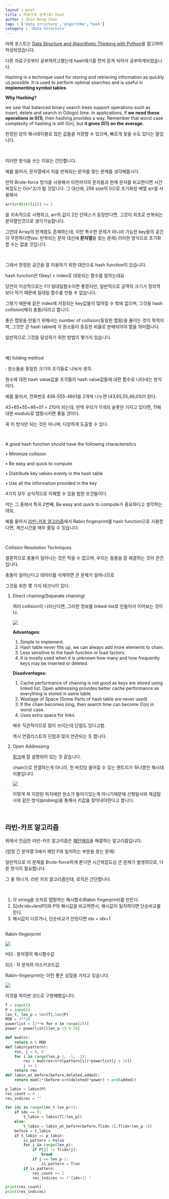```yaml
---
layout : post
title : 자료구조 공부(0) hash
author : Shin Dong Chan
tags : ['data structure','algorithm','hash']
category : 'Data Structure'
---
```

아래 포스트는 [Data Structure and Algorithmic Thinking with Python](https://www.amazon.com/Data-Structures-Algorithmic-Thinking-Python-ebook/dp/B01MT6RIC7)을 참고하여 작성되었습니다.

다른 자료구조부터 공부하려고했는데 hash얘기를 먼저 듣게 되어서 공부하게되었습니다.

Hashing is a technique used for storing and retrieving information as quickly us possible. It is used to perform optimal searches and is useful in **implementing symbol tables**

**Why Hashing?**

we saw that balanced binary search trees support operations such as insert, delete and search in O(logn) time. In applications, if **we need these operations in 0(1)**, then hashing provides a way. Remember that worst case complexity of hashing is still 0(n), but **it gives 0(1) on the average.** 

한정된 양의 해시테이블로 많은 값들을 저장할 수 있으며, 빠르게 찾을 수도 있다는 말입니다.

<br>

이러한 방식을 쓰는 이유는 간단합니다.

예를 들어서, 문자열에서 처음 반복되는 문자를 찾는 문제를 생각해봅시다. 

만약 Brute-force 방식을 사용해서 이전까지의 문자들과 현재 문자를 비교한다면 시간복잡도는 O(n^2)가 될 것입니다. 그 대신에, 256 size의 0으로 초기화된 배열 arr을 사용해서

```python
arr[ord(str[i])] += 1
```

을 지속적으로 시행하고, arr의 값이 2인 인덱스가 등장한다면, 그것이 최초로 반복되는 문자열인것으로 생각가능합니다.

그런데 Array의 한계점도 존재하는데, 이런 특수한 문제가 아니라 가능한 key들의 공간이 무한하다면(ex: 반복되는 문자 대신에 **문자열**을 찾는 문제) 이러한 방식으로 초기화할 수는 없을 것입니다.

<br>

그래서 한정된 공간을 잘 이용하기 위한 대안으로 hash function이 있습니다.

hash function은 f(key) = index로 대응되는 함수를 말하는데요

당연히 이상적으로는 f가 일대일함수이면 좋겠지만, 일반적으로 공역의 크기가 정의역보다 작기 때문에 일대일 함수를 만들 수 없습니다.

그렇기 때문에 같은 index에 저장되는 key값들이 많아질 수 밖에 없으며, 그것을 hash collision(해쉬 충돌)이라고 합니다.

좋은 맵핑을 만들기 위해서는 number of collision(동일한 맵핑)을 줄이는 것이 목적이며, 그것은 곧 hash table에 각 원소들이 동등한 비율로 분배되어야 함을 의미합니다.

일반적으로 그것을 달성하기 위한 방법이 몇가지 있습니다.

<br>

예) folding method

: 원소들을 동일한 크기의 조각들로 나눠서 생각.

원소에 대한 hash value값을 조각들의 hash value값들에 대한 함수로 나타내는 방식이다.

예를 들어서, 전화번호 436-555-4601을 2개씩 나누면 (43,65,55,46,01)이 된다.

43+65+55+46+01 = 210이 되는데, 만약 우리가 11개의 슬롯만 가지고 있다면, 11에 대한 modulo로 맵핑시키면 좋을 것이다.

꼭 이 방식만 되는 것은 아니며, 다양하게 도출할 수 있다.

<br>

A good hash function should have the following characteristics

• Minimize collision 

• Be easy and quick to compute 

• Distribute key values evenly in the hash table 

• Use all the information provided in the key 

4가지 모두 상식적으로 이해할 수 있을 법한 조건들이다.

저는 그 중에서 특히 2번째, Be easy and quick to compute가 중요하다고 생각하는데요,

예를 들어서 [라빈-카프 알고리즘](https://m.blog.naver.com/PostView.nhn?blogId=kks227&logNo=220927272165&proxyReferer=https%3A%2F%2Fwww.google.com%2F)에서 Rabin fingerprint를 hash function으로 사용한다면, 계산시간을 매우 줄일 수 있습니다.

<br>

Collision Resolution Techniques

결론적으로 충돌이 일어나는 것은 막을 수 없으며, 우리는 충돌을 잘 해결하는 것이 관건입니다.

충돌이 일어난다고 데이터를 삭제하면 큰 문제가 일어나므로 

그것을 위한 몇 가지 테크닉이 있다.

1. Direct chaining(Separate chaining)

   여러 collision이 나타난다면, 그러한 정보를 linked-list로 만들어서 이어보는 것이다.

   <img src="https://www.geeksforgeeks.org/wp-content/uploads/gq/2015/07/hashChaining1.png">

   **Advantages:**
   1) Simple to implement.
   2) Hash table never fills up, we can always add more elements to chain.
   3) Less sensitive to the hash function or load factors.
   4) It is mostly used when it is unknown how many and how frequently keys may be inserted or deleted.

   **Disadvantages:**
   1) Cache performance of chaining is not good as keys are stored using linked list. Open addressing provides better cache performance as everything is stored in same table.
   2) Wastage of Space (Some Parts of hash table are never used)
   3) If the chain becomes long, then search time can become O(n) in worst case.
   4) Uses extra space for links.

   매우 직관적이므로 많이 쓰이는데 단점도 있다고함.

   역시 연결리스트의 단점과 많이 연관되는 듯 합니다.

2. Open Addressing

   [링크](https://ratsgo.github.io/data%20structure&algorithm/2017/10/25/hash/)에 잘 설명되어 있는 것 같습니다.

   chain으로 연결하는게 아니라, 한 버킷당 들어갈 수 있는 엔트리가 하나뿐인 해시테이블입니다.

   <img src="https://i.imgur.com/IM4FA2h.png">

   이렇게 꼭 지정된 위치에만 원소가 들어가있는게 아니기때문에 선형탐사와 제곱탐사와 같은 방식(probing)을 통해서 키값을 찾아내야한다고 합니다.

<br>

## 라빈-카프 알고리즘

위에서 언급한 라빈-카프 알고리즘은 [패턴매칭](https://en.wikipedia.org/wiki/Pattern_matching)을 해결하는 알고리즘입니다.

(엄청 긴 문자열 S에서 패턴 P와 일치하는 부분을 찾는 문제)

일반적으로 이 문제를 Brute-force하게 푼다면 시간복잡도상 큰 문제가 발생하므로, 다른 방식이 필요합니다.

그 중 하나가, 라빈 카프 알고리즘인데, 로직은 간단합니다.

<br>

1. 각 string을 숫자로 맵핑하는 해시함수(Rabin fingerprint)를 만든다.
2. S[idx:idx+len(P)]와 P의 해시값을 비교하면서, 해시값이 일치하다면 단순비교를 한다.
3. 해시값이 다르거나, 단순비교가 안된다면 idx = idx+1

<br>Rabin-fingerprint

<img src="https://mblogthumb-phinf.pstatic.net/MjAxNzAyMDRfMjcz/MDAxNDg2MjA3NTE1ODE3.r_XphJ56pUcdWHBUdm4oD1zi6hyl7qT55TZqeG7GcYwg.RDNj2Iy6scjh9Jfuh585V0UYHrKZq5qvnom5SymLnn4g.PNG.kks227/7.png?type=w2">

H[i] : 문자열의 해시함수값

S[i] : 각 문자의 아스키코드값

Rabin-fingerprint는 이런 좋은 성질을 가지고 있습니다.

<img src="https://mblogthumb-phinf.pstatic.net/MjAxNzAyMDRfOTQg/MDAxNDg2MjA4MzA5MTU2.8Ho0boIY_Un647qMn0PZbJzFKJ_0fhyP6o3_BxwVuq0g.y7wpOrACmJ_zzY8AjJ4WIqdnISRPnsdVgx3fx6UFM0Yg.PNG.kks227/8.png?type=w2">

이것을 파이썬 코드로 구현해봤습니다.

```python
T = input()
P = input()
len_t, len_p = len(T),len(P)
MOD = 2**28
powerlist = [2**n for n in range(28)]
power = powerlist[(len_p-1) % 28]

def mod(n):
    return n % MOD
def labin(pattern):
    res, j = 0, 0
    for i in range(len_p-1, -1, -1):
        res = mod(res+ord(pattern[i])*powerlist[j % 28])
        j += 1
    return res
def labin_wt_before(before,deleted,added):
    return mod(2*(before-ord(deleted)*power) + ord(added))

p_labin = labin(P)
res_count = 0
res_indices = ""

for idx in range(len_t-len_p+1):
    if idx == 0:
        t_labin = labin(T[:len_p])
    else:
        t_labin = labin_wt_before(before,T[idx-1],T[idx+len_p-1])
    before = t_labin
    if t_labin == p_labin:
        is_pattern = False
        for j in range(len_p):
            if P[j] != T[idx+j]:
                break
            if j == len_p-1:
                is_pattern = True
        if is_pattern:
            res_count += 1
            res_indices += f"{idx+1} "

print(res_count)
print(res_indices)
```
